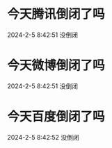 # 今天腾讯倒闭了吗

2024-2-5 8:42:51 没倒闭

# 今天微博倒闭了吗

2024-2-5 8:42:51 没倒闭

# 今天百度倒闭了吗

2024-2-5 8:42:52 没倒闭

